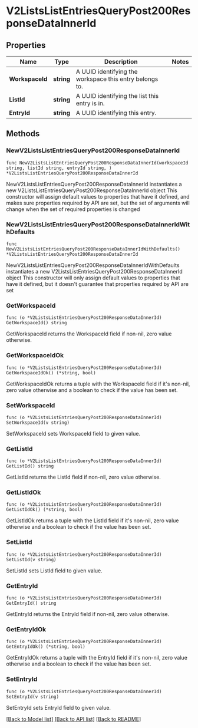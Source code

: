 # V2ListsListEntriesQueryPost200ResponseDataInnerId

## Properties

Name | Type | Description | Notes
------------ | ------------- | ------------- | -------------
**WorkspaceId** | **string** | A UUID identifying the workspace this entry belongs to. | 
**ListId** | **string** | A UUID identifying the list this entry is in. | 
**EntryId** | **string** | A UUID identifying this entry. | 

## Methods

### NewV2ListsListEntriesQueryPost200ResponseDataInnerId

`func NewV2ListsListEntriesQueryPost200ResponseDataInnerId(workspaceId string, listId string, entryId string, ) *V2ListsListEntriesQueryPost200ResponseDataInnerId`

NewV2ListsListEntriesQueryPost200ResponseDataInnerId instantiates a new V2ListsListEntriesQueryPost200ResponseDataInnerId object
This constructor will assign default values to properties that have it defined,
and makes sure properties required by API are set, but the set of arguments
will change when the set of required properties is changed

### NewV2ListsListEntriesQueryPost200ResponseDataInnerIdWithDefaults

`func NewV2ListsListEntriesQueryPost200ResponseDataInnerIdWithDefaults() *V2ListsListEntriesQueryPost200ResponseDataInnerId`

NewV2ListsListEntriesQueryPost200ResponseDataInnerIdWithDefaults instantiates a new V2ListsListEntriesQueryPost200ResponseDataInnerId object
This constructor will only assign default values to properties that have it defined,
but it doesn't guarantee that properties required by API are set

### GetWorkspaceId

`func (o *V2ListsListEntriesQueryPost200ResponseDataInnerId) GetWorkspaceId() string`

GetWorkspaceId returns the WorkspaceId field if non-nil, zero value otherwise.

### GetWorkspaceIdOk

`func (o *V2ListsListEntriesQueryPost200ResponseDataInnerId) GetWorkspaceIdOk() (*string, bool)`

GetWorkspaceIdOk returns a tuple with the WorkspaceId field if it's non-nil, zero value otherwise
and a boolean to check if the value has been set.

### SetWorkspaceId

`func (o *V2ListsListEntriesQueryPost200ResponseDataInnerId) SetWorkspaceId(v string)`

SetWorkspaceId sets WorkspaceId field to given value.


### GetListId

`func (o *V2ListsListEntriesQueryPost200ResponseDataInnerId) GetListId() string`

GetListId returns the ListId field if non-nil, zero value otherwise.

### GetListIdOk

`func (o *V2ListsListEntriesQueryPost200ResponseDataInnerId) GetListIdOk() (*string, bool)`

GetListIdOk returns a tuple with the ListId field if it's non-nil, zero value otherwise
and a boolean to check if the value has been set.

### SetListId

`func (o *V2ListsListEntriesQueryPost200ResponseDataInnerId) SetListId(v string)`

SetListId sets ListId field to given value.


### GetEntryId

`func (o *V2ListsListEntriesQueryPost200ResponseDataInnerId) GetEntryId() string`

GetEntryId returns the EntryId field if non-nil, zero value otherwise.

### GetEntryIdOk

`func (o *V2ListsListEntriesQueryPost200ResponseDataInnerId) GetEntryIdOk() (*string, bool)`

GetEntryIdOk returns a tuple with the EntryId field if it's non-nil, zero value otherwise
and a boolean to check if the value has been set.

### SetEntryId

`func (o *V2ListsListEntriesQueryPost200ResponseDataInnerId) SetEntryId(v string)`

SetEntryId sets EntryId field to given value.



[[Back to Model list]](../README.md#documentation-for-models) [[Back to API list]](../README.md#documentation-for-api-endpoints) [[Back to README]](../README.md)


